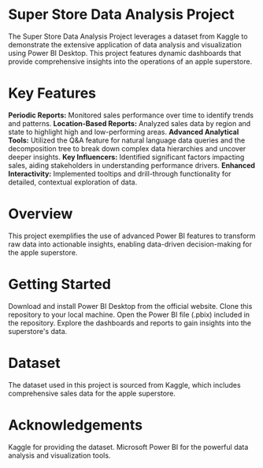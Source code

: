# Super Store Data Analysis Project
The Super Store Data Analysis Project leverages a dataset from Kaggle to demonstrate the extensive application of data analysis and visualization using Power BI Desktop. This project features dynamic dashboards that provide comprehensive insights into the operations of an apple superstore.

# Key Features
**Periodic Reports:** Monitored sales performance over time to identify trends and patterns.
**Location-Based Reports:** Analyzed sales data by region and state to highlight high and low-performing areas.
**Advanced Analytical Tools:** Utilized the Q&A feature for natural language data queries and the decomposition tree to break down complex data hierarchies and uncover deeper insights.
**Key Influencers:** Identified significant factors impacting sales, aiding stakeholders in understanding performance drivers.
**Enhanced Interactivity:** Implemented tooltips and drill-through functionality for detailed, contextual exploration of data.

# Overview
This project exemplifies the use of advanced Power BI features to transform raw data into actionable insights, enabling data-driven decision-making for the apple superstore.

# Getting Started
Download and install Power BI Desktop from the official website.
Clone this repository to your local machine.
Open the Power BI file (.pbix) included in the repository.
Explore the dashboards and reports to gain insights into the superstore's data.

# Dataset
The dataset used in this project is sourced from Kaggle, which includes comprehensive sales data for the apple superstore.

# Acknowledgements
Kaggle for providing the dataset.
Microsoft Power BI for the powerful data analysis and visualization tools.
